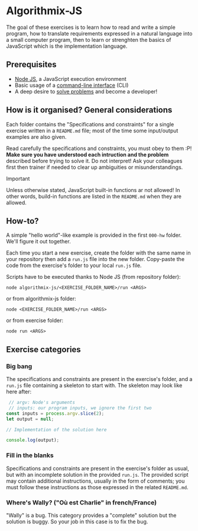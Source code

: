 # Algorithmix-JS
The goal of these exercises is to learn how to read and write a simple program, how to translate requirements expressed in a natural language into a small computer program, then to learn or strenghten the basics of JavaScript which is the implementation language.

## Prerequisites
- [Node JS](https://nodejs.org/en/download/package-manager/current), a JavaScript execution environment
- Basic usage of a [command-line interface](https://en.wikipedia.org/wiki/Command-line_interface) (CLI)
- A deep desire to [solve problems](https://en.wikipedia.org/wiki/Problem_solving) and become a developer!

## How is it organised? General considerations
Each folder contains the "Specifications and constraints" for a single exercise written in a `README.md` file; most of the time some input/output examples are also given.

Read carefully the specifications and constraints, you must obey to them :P! **Make sure you have understood each intruction and the problem** described before trying to solve it. Do not interpret! Ask your colleagues first then trainer if needed to clear up ambiguities or misunderstandings.

> [!IMPORTANT]
> Unless otherwise stated, JavaScript built-in functions ar not allowed! In other words, build-in functions are listed in the `README.md` when they are allowed.

## How-to?
A simple "hello world"-like example is provided in the first `000-hw` folder. We'll figure it out together.

Each time you start a new exercise, create the folder with the same name in your repository then add a `run.js` file into the new folder. Copy-paste the code from the exercise's folder to your local `run.js` file.

Scripts have to be executed thanks to Node JS (from repository folder):
```
node algorithmix-js/<EXERCISE_FOLDER_NAME>/run <ARGS>
```
or from algorithmix-js folder:
```
node <EXERCISE_FOLDER_NAME>/run <ARGS>
```
or from exercise folder:
```
node run <ARGS>
```

## Exercise categories

### Big bang
The specifications and constraints are present in the exercise's folder, and a `run.js` file containing a skeleton to start with. The skeleton may look like here after:
```js
 // argv: Node's arguments
 // inputs: our program inputs, we ignore the first two
const inputs = process.argv.slice(2);
let output = null;

// Implementation of the solution here

console.log(output);
```

### Fill in the blanks
Specifications and constraints are present in the exercise's folder as usual, but with an incomplete solution in the provided `run.js`. The provided script may contain additional instructions, usually in the form of comments; you must follow these instructions as those expressed in the related `README.md`.

### Where's Wally? ("Où est Charlie" in french/France)
"Wally" is a bug. This category provides a "complete" solution but the solution is buggy. So your job in this case is to fix the bug.